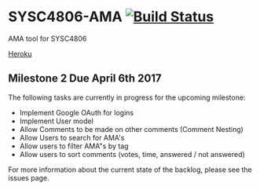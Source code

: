 # SYSC4806-AMA [![Build Status](https://travis-ci.org/rscarson/SYSC4806-AMA.svg?branch=master)](https://travis-ci.org/rscarson/SYSC4806-AMA)
AMA tool for SYSC4806

[Heroku](http://sysc4806-amatool.herokuapp.com/)

## Milestone 2 Due April 6th 2017
The following tasks are currently in progress for the upcoming milestone:
* Implement Google OAuth for logins
* Implement User model
* Allow Comments to be made on other comments (Comment Nesting)
* Allow Users to search for AMA's
* Allow users to filter AMA"s by tag
* Allow users to sort comments (votes, time, answered / not answered)

For more information about the current state of the backlog, please see the issues page.